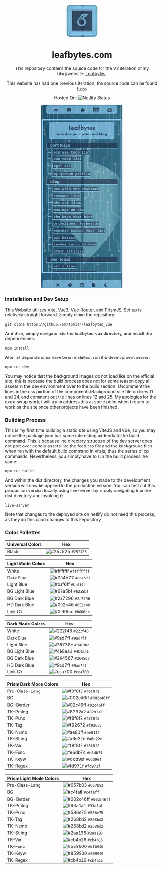 <div align="center">
  <img alt="Logo" src="https://raw.githubusercontent.com/tomit4/leafbytes_vue/main/readme_assets/readme_logo.png" width="100" />
</div>

<h1 align="center">
leafbytes.com
</h1>

<p align="center">
This repository contains the source code for the V2 iteration of my
blog/website.
<a href="https://leafbytes.com">Leafbytes</a>.
</p>

<p align="center">
This website has had one previous iteration, the source code can be found <a href="https://github.com/tomit4/leafbytes">here</a>.
</p>

<p align="center">
    Hosted On: <img src="https://api.netlify.com/api/v1/badges/1963b488-7b78-48c9-9e2d-6fb5e47ab3af/deploy-status" alt="Netlify Status" />
</p>

<p align="center">
    <img alt="screenshot" src="https://raw.githubusercontent.com/tomit4/leafbytes_vue/main/readme_assets/readme_ss.png" />
</p>


### Installation and Dev Setup

This Website utilizes [Vite](https://vitejs.dev/), [Vue3](https://vuejs.org/guide/introduction.html), [Vue-Router](https://router.vuejs.org/), and [PrismJS](https://prismjs.com/). Set up is relatively
straight forward. Simply clone the repository:

```
git clone https://github.com/tomit4/leafbytes_vue
```

And then, simply navigate into the leafbytes_vue directory, and install the dependencies:

```
npm install
```

After all dependencies have been installed, run the development server:

```
npm run dev
```
You may notice that the background images do not load like on the official site,
this is because the build process does not for some reason copy all assets
in the dev environment over to the build section. Uncomment the lines in the css
portion of the components/Background.vue file on lines 11 and 24, and comment
out the lines on lines 12 and 25. My apologies for the extra setup work, I will
try to address this at some point when I return to work on the site once other
projects have been finished.

### Building Process

This is my first time building a static site using ViteJS and Vue, so you may
notice the package.json has some interesting addenda to the build command.
This is because the directory structure of the dev server does not port over
certain assets like the feed.rss file and the background files when run with the
default build command in vitejs, thus the series of cp commands. Nevertheless,
you simply have to run the build process the same:
```
npm run build
```
And within the dist directory, the changes you made to the development version
will now be applied to the production version. You can test out this production
version locally using live-server by simply navigating into the dist directory
and invoking it:
```
live-server
```
Note that changes to the deployed site on netlify do not need this process, as
they do this upon changes to this Repository.

### Color Pallettes
| Universal Colors          | Hex                                                                |
| -------------- | ------------------------------------------------------------------ |
| Black           | ![#252525](https://via.placeholder.com/10/252525?text=+) `#252525` |

| Light Mode Colors          | Hex                                                                |
| -------------- | ------------------------------------------------------------------ |
| White           | ![#ffffffff](https://via.placeholder.com/10/ffffffff?text=+) `#ffffffff` |
| Dark Blue           | ![#004b77](https://via.placeholder.com/10/004b77?text=+) `#004b77` |
| Light Blue           | ![#baf6ff](https://via.placeholder.com/10/baf6ff?text=+) `#baf6ff` |
| BG Light Blue           | ![#62a5bf](https://via.placeholder.com/10/62a5bf?text=+) `#62a5bf` |
| BG Dark Blue           | ![#2a7296](https://via.placeholder.com/10/2a7296?text=+) `#2a7296` |
| HD Dark Blue           | ![#002c46](https://via.placeholder.com/10/002c46?text=+) `#002c46` |
| Link Clr           | ![#0066cc](https://via.placeholder.com/10/0066cc?text=+) `#0066cc` |

| Dark Mode Colors          | Hex                                                                |
| -------------- | ------------------------------------------------------------------ |
| White           | ![#222f48](https://via.placeholder.com/10/222f48?text=+) `#222f48` |
| Dark Blue           | ![#9ad7ff](https://via.placeholder.com/10/9ad7ff?text=+) `#9ad7ff` |
| Light Blue           | ![#39738c](https://via.placeholder.com/10/39738c?text=+) `#39738c` |
| BG Light Blue           | ![#4b8aa1](https://via.placeholder.com/10/4b8aa1?text=+) `#4b8aa1` |
| BG Dark Blue           | ![#264567](https://via.placeholder.com/10/264567?text=+) `#264567` |
| HD Dark Blue           | ![#9ad7ff](https://via.placeholder.com/10/9ad7ff?text=+) `#9ad7ff` |
| Link Clr           | ![#cca700](https://via.placeholder.com/10/cca700?text=+) `#cca700` |

| Prism Dark Mode Colors          | Hex                                                                |
| -------------- | ------------------------------------------------------------------ |
| Pre-Class-Lang           | ![#f8f8f2](https://via.placeholder.com/10/f8f8f2?text=+) `#f8f8f2` |
| BG           | ![#002c46ff](https://via.placeholder.com/10/002c46ff?text=+) `#002c46ff` |
| BG-Border           | ![#02c46ff](https://via.placeholder.com/10/02c46ff?text=+) `#02c46ff` |
| TK-Prolog           | ![#8292a2](https://via.placeholder.com/10/8292a2?text=+) `#8292a2` |
| TK-Punc           | ![#f8f8f2](https://via.placeholder.com/10/f8f8f2?text=+) `#f8f8f2` |
| TK-Tag           | ![#f92672](https://via.placeholder.com/10/f92672?text=+) `#f92672` |
| TK-Numb           | ![#ae81ff](https://via.placeholder.com/10/ae81ff?text=+) `#ae81ff` |
| TK-String           | ![#a6e22e](https://via.placeholder.com/10/a6e22e?text=+) `#a6e22e` |
| TK-Var           | ![#f8f8f2](https://via.placeholder.com/10/f8f8f2?text=+) `#f8f8f2` |
| TK-Func           | ![#e6db74](https://via.placeholder.com/10/e6db74?text=+) `#e6db74` |
| TK-Keyw           | ![#66d9ef](https://via.placeholder.com/10/66d9ef?text=+) `#66d9ef` |
| TK-Regex           | ![#fd971f](https://via.placeholder.com/10/fd971f?text=+) `#fd971f` |

| Prism Light Mode Colors          | Hex                                                                |
| -------------- | ------------------------------------------------------------------ |
| Pre-Class-Lang           | ![#657b83](https://via.placeholder.com/10/657b83?text=+) `#657b83` |
| BG           | ![#c4faff](https://via.placeholder.com/10/c4faff?text=+) `#c4faff` |
| BG-Border           | ![#002c46ff](https://via.placeholder.com/10/002c46ff?text=+) `#002c46ff` |
| TK-Prolog           | ![#93a1a1](https://via.placeholder.com/10/93a1a1?text=+) `#93a1a1` |
| TK-Punc           | ![#586e75](https://via.placeholder.com/10/586e75?text=+) `#586e75` |
| TK-Tag           | ![#268bd2](https://via.placeholder.com/10/268bd2?text=+) `#268bd2` |
| TK-Numb           | ![#268bd2](https://via.placeholder.com/10/268bd2?text=+) `#268bd2` |
| TK-String           | ![#2aa198](https://via.placeholder.com/10/2aa198?text=+) `#2aa198` |
| TK-Var           | ![#cb4b16](https://via.placeholder.com/10/cb4b16?text=+) `#cb4b16` |
| TK-Func           | ![#b58900](https://via.placeholder.com/10/b58900?text=+) `#b58900` |
| TK-Keyw           | ![#859900](https://via.placeholder.com/10/859900?text=+) `#859900` |
| TK-Regex           | ![#cb4b16](https://via.placeholder.com/10/cb4b16?text=+) `#cb4b16` |

